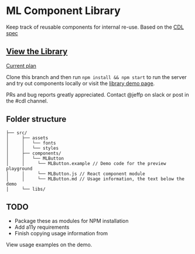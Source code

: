 # ML Component Library

Keep track of reusable components for internal re-use. Based on the [CDL spec](https://macmillanlearning.atlassian.net/wiki/display/CDL/)

## [View the Library](https://mlazul.github.io/ml-component-library/)

[Current plan](https://docs.google.com/a/holtzbrinck.com/document/d/1K2D3jMThpBflFlZ53kzR-cUaDHYDnXWu_97p_Uagygw/edit?usp=sharing)

Clone this branch and then run `npm install && npm start` to run the server and try out components locally or visit the [library demo page](https://mlazul.github.io/ml-component-library/).

PRs and bug reports greatly appreciated. Contact @jeffp on slack or post in the #cdl channel.

## Folder structure
```
├── src/
│     ├── assets
│     │   └── fonts
│     │   └── styles
│     ├── components/
│     │   └── MLButton
│     │     └── MLButton.example // Demo code for the preview playground
│     │     └── MLButton.js // React component module
│     │     └── MLButton.md // Usage information, the text below the demo
│     └── libs/
```

## TODO
* Package these as modules for NPM installation
* Add a11y requirements
* Finish copying usage information from 

View usage examples on the demo.